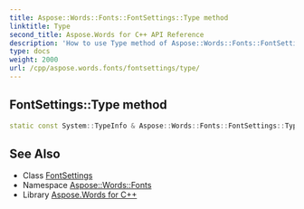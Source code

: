 ```yaml
---
title: Aspose::Words::Fonts::FontSettings::Type method
linktitle: Type
second_title: Aspose.Words for C++ API Reference
description: 'How to use Type method of Aspose::Words::Fonts::FontSettings class in C++.'
type: docs
weight: 2000
url: /cpp/aspose.words.fonts/fontsettings/type/
---
```

## FontSettings::Type method




```cpp
static const System::TypeInfo & Aspose::Words::Fonts::FontSettings::Type()
```

## See Also

* Class [FontSettings](../)
* Namespace [Aspose::Words::Fonts](../../)
* Library [Aspose.Words for C++](../../../)

